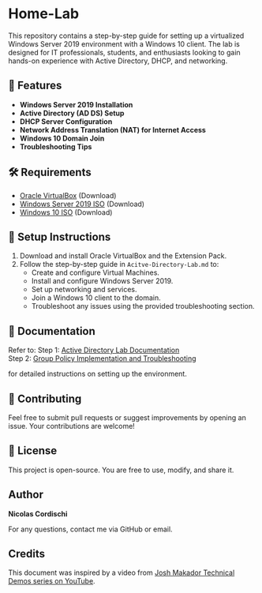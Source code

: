 # Home-Lab

This repository contains a step-by-step guide for setting up a virtualized Windows Server 2019 environment with a Windows 10 client. The lab is designed for IT professionals, students, and enthusiasts looking to gain hands-on experience with Active Directory, DHCP, and networking.

## 📌 Features

- **Windows Server 2019 Installation**
- **Active Directory (AD DS) Setup**
- **DHCP Server Configuration**
- **Network Address Translation (NAT) for Internet Access**
- **Windows 10 Domain Join**
- **Troubleshooting Tips**

## 🛠 Requirements

- [Oracle VirtualBox](https://www.virtualbox.org/) (Download)
- [Windows Server 2019 ISO](https://www.microsoft.com/en-us/evalcenter/evaluate-windows-server) (Download)
- [Windows 10 ISO](https://www.microsoft.com/en-us/software-download/windows10) (Download)

## 🚀 Setup Instructions

1. Download and install Oracle VirtualBox and the Extension Pack.
2. Follow the step-by-step guide in `Acitve-Directory-Lab.md` to:
   - Create and configure Virtual Machines.
   - Install and configure Windows Server 2019.
   - Set up networking and services.
   - Join a Windows 10 client to the domain.
   - Troubleshoot any issues using the provided troubleshooting section.

## 📄 Documentation

Refer to:
Step 1: [Active Directory Lab Documentation](Active-Directory-Lab.md)  
Step 2: [Group Policy Implementation and Troubleshooting](Group-Policy.md)

for detailed instructions on setting up the environment.

## 🤝 Contributing

Feel free to submit pull requests or suggest improvements by opening an issue. Your contributions are welcome!

## 📜 License

This project is open-source. You are free to use, modify, and share it.

## Author

**Nicolas Cordischi**

For any questions, contact me via GitHub or email.

## Credits

This document was inspired by a video from [Josh Makador Technical Demos series on YouTube](https://www.youtube.com/watch?v=MHsI8hJmggI&list=PLqBeiU46hx1H--SNfTrohTOWeqkK-M2Y0&ab_channel=JoshMadakor).
